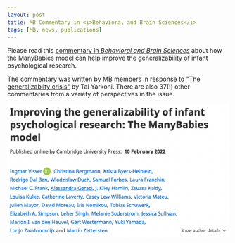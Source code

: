 ```yaml
---
layout: post
title: MB Commentary in <i>Behavioral and Brain Sciences</i>
tags: [MB, news, publications]
---
```


Please read this [commentary in <I>Behavioral and Brain Sciences</I>](https://www.cambridge.org/core/journals/behavioral-and-brain-sciences/article/improving-the-generalizability-of-infant-psychological-research-the-manybabies-model/B56EA6B4115B814F4430367E1ABF2DDC) about how the ManyBabies model can help improve the generalizability of infant psychological research. 

The commentary was written by MB members in response to ["The generalizabilty crisis"](https://www.cambridge.org/core/journals/behavioral-and-brain-sciences/article/generalizability-crisis/AD386115BA539A759ACB3093760F4824) by Tal Yarkoni. There are also 37(!) other commentaries from a variety of perspectives in the issue. 

<img style="float: right;" src="/assets/img/MB_BBScommentary.png">
